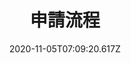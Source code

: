 ---
title: "申請流程"
summary:
date: 2020-11-05T07:09:20.617Z
publishDate: 2020-11-05T07:09:20.617Z
draft: false
topic: goldcard
cover_image:
cover_image_alt:
media_image:
cover_image_alt:
tags:
categories:
---
